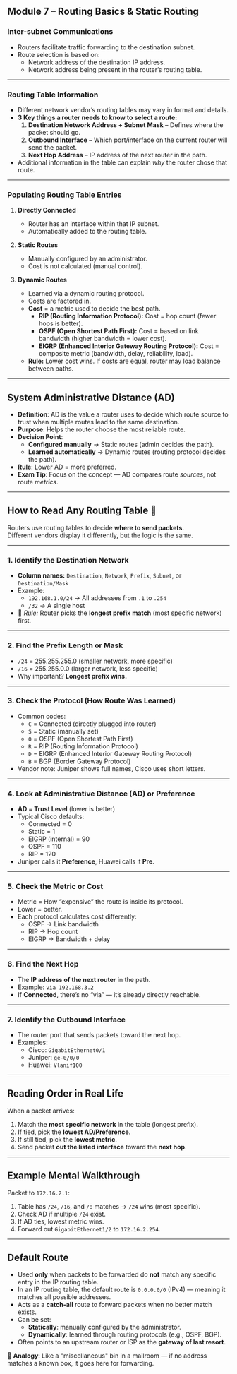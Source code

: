## Module 7 – Routing Basics & Static Routing

### Inter-subnet Communications
- Routers facilitate traffic forwarding to the destination subnet.
- Route selection is based on:
  - Network address of the destination IP address.
  - Network address being present in the router’s routing table.

---

### Routing Table Information
- Different network vendor’s routing tables may vary in format and details.
- **3 Key things a router needs to know to select a route:**
  1. **Destination Network Address + Subnet Mask** – Defines where the packet should go.
  2. **Outbound Interface** – Which port/interface on the current router will send the packet.
  3. **Next Hop Address** – IP address of the next router in the path.
- Additional information in the table can explain *why* the router chose that route.

---

### Populating Routing Table Entries
1. **Directly Connected**
   - Router has an interface within that IP subnet.
   - Automatically added to the routing table.

2. **Static Routes**
   - Manually configured by an administrator.
   - Cost is not calculated (manual control).

3. **Dynamic Routes**
   - Learned via a dynamic routing protocol.
   - Costs are factored in.
   - **Cost** = a metric used to decide the best path.
     - **RIP (Routing Information Protocol):** Cost = hop count (fewer hops is better).
     - **OSPF (Open Shortest Path First):** Cost = based on link bandwidth (higher bandwidth = lower cost).
     - **EIGRP (Enhanced Interior Gateway Routing Protocol):** Cost = composite metric (bandwidth, delay, reliability, load).
   - **Rule:** Lower cost wins. If costs are equal, router may load balance between paths.
---
## System Administrative Distance (AD)

- **Definition**: AD is the value a router uses to decide which route source to trust when multiple routes lead to the same destination.
- **Purpose**: Helps the router choose the most reliable route.
- **Decision Point**:
  - **Configured manually** → Static routes (admin decides the path).
  - **Learned automatically** → Dynamic routes (routing protocol decides the path).
- **Rule**: Lower AD = more preferred.
- **Exam Tip**: Focus on the concept — AD compares route *sources*, not route *metrics*.

---
## How to Read Any Routing Table 🧱

Routers use routing tables to decide **where to send packets**.  
Different vendors display it differently, but the logic is the same.

---

### 1. Identify the Destination Network
- **Column names:** `Destination`, `Network`, `Prefix`, `Subnet`, or `Destination/Mask`
- Example:
  - `192.168.1.0/24` → All addresses from `.1` to `.254`
  - `/32` → A single host
- 🧠 *Rule:* Router picks the **longest prefix match** (most specific network) first.

---

### 2. Find the Prefix Length or Mask
- `/24` = 255.255.255.0 (smaller network, more specific)
- `/16` = 255.255.0.0 (larger network, less specific)
- Why important? **Longest prefix wins.**

---

### 3. Check the Protocol (How Route Was Learned)
- Common codes:
  - `C` = Connected (directly plugged into router)
  - `S` = Static (manually set)
  - `O` = OSPF (Open Shortest Path First)
  - `R` = RIP (Routing Information Protocol)
  - `D` = EIGRP (Enhanced Interior Gateway Routing Protocol)
  - `B` = BGP (Border Gateway Protocol)
- Vendor note: Juniper shows full names, Cisco uses short letters.

---

### 4. Look at Administrative Distance (AD) or Preference
- **AD = Trust Level** (lower is better)
- Typical Cisco defaults:
  - Connected = 0  
  - Static = 1  
  - EIGRP (internal) = 90  
  - OSPF = 110  
  - RIP = 120
- Juniper calls it **Preference**, Huawei calls it **Pre**.

---

### 5. Check the Metric or Cost
- Metric = How “expensive” the route is inside its protocol.
- Lower = better.
- Each protocol calculates cost differently:
  - OSPF → Link bandwidth
  - RIP → Hop count
  - EIGRP → Bandwidth + delay

---

### 6. Find the Next Hop
- The **IP address of the next router** in the path.
- Example: `via 192.168.3.2`
- If **Connected**, there’s no “via” — it’s already directly reachable.

---

### 7. Identify the Outbound Interface
- The router port that sends packets toward the next hop.
- Examples:
  - Cisco: `GigabitEthernet0/1`
  - Juniper: `ge-0/0/0`
  - Huawei: `Vlanif100`

---

## Reading Order in Real Life
When a packet arrives:
1. Match the **most specific network** in the table (longest prefix).
2. If tied, pick the **lowest AD/Preference**.
3. If still tied, pick the **lowest metric**.
4. Send packet **out the listed interface** toward the **next hop**.

---

## Example Mental Walkthrough

Packet to `172.16.2.1`:
1. Table has `/24`, `/16`, and `/8` matches → `/24` wins (most specific).
2. Check AD if multiple `/24` exist.
3. If AD ties, lowest metric wins.
4. Forward out `GigabitEthernet1/2` to `172.16.2.254`.
---
## Default Route

- Used **only** when packets to be forwarded do **not** match any specific entry in the IP routing table.
- In an IP routing table, the default route is `0.0.0.0/0` (IPv4) — meaning it matches all possible addresses.
- Acts as a **catch-all** route to forward packets when no better match exists.
- Can be set:
  - **Statically**: manually configured by the administrator.
  - **Dynamically**: learned through routing protocols (e.g., OSPF, BGP).
- Often points to an upstream router or ISP as the **gateway of last resort**.

📝 **Analogy**: Like a "miscellaneous" bin in a mailroom — if no address matches a known box, it goes here for forwarding.
